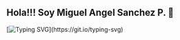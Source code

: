## Hola!!! Soy Miguel Angel Sanchez P. 👋

[![Typing SVG](https://readme-typing-svg.demolab.com?font=Fira+Code&pause=1000&width=710&lines=Convertir+ideas+en+experiencias+interactivas+y+funcionales.)](https://git.io/typing-svg)

<!--
**Migeuskz/Migeuskz** is a ✨ _special_ ✨ repository because its `README.md` (this file) appears on your GitHub profile.

Here are some ideas to get you started:

- 🔭 I’m currently working on ...
- 🌱 I’m currently learning ...
- 👯 I’m looking to collaborate on ...
- 🤔 I’m looking for help with ...
- 💬 Ask me about ...
- 📫 How to reach me: ...
- 😄 Pronouns: ...
- ⚡ Fun fact: ...
-->

